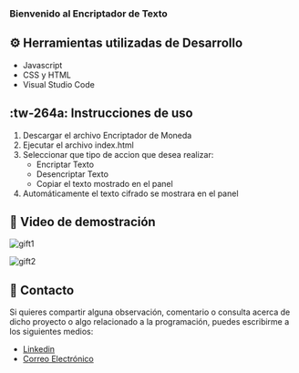 ### Bienvenido al Encriptador de Texto

## ⚙️ Herramientas utilizadas de Desarrollo
- Javascript
- CSS y HTML
- Visual Studio Code


## :tw-264a: Instrucciones de uso
1. Descargar el archivo Encriptador de Moneda
2. Ejecutar el archivo index.html
3. Seleccionar que tipo de accion que  desea realizar:
    - Encriptar Texto
    - Desencriptar Texto
    - Copiar el texto mostrado en el panel
4. Automáticamente el texto cifrado se mostrara en el panel

## 🎥 Video de demostración


![gift1](https://github.com/Comando562/Encriptador_Texto/assets/119273389/3b997389-098f-44f2-8968-60467e48ce46)

![gift2](https://github.com/Comando562/Encriptador_Texto/assets/119273389/a32376a7-8947-4904-ac5e-c2848b5abf5b)


## 👤 Contacto
Si quieres compartir alguna observación, comentario o consulta acerca de dicho proyecto o algo relacionado a la programación, puedes escribirme a los siguientes medios: 
- [Linkedin](https://www.linkedin.com/in/leonardo562/)
- [Correo Electrónico](mailto:leo.moya562@gmail.com)
